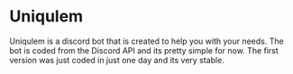 # Uniqulem
Uniqulem is a discord bot that is created to help you with your needs. The bot is coded from the Discord API and its pretty simple for now. The first version was just coded in just one day and its very stable.
